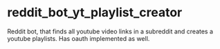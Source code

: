 # reddit_bot_yt_playlist_creator
Reddit bot, that finds all youtube video links in a subreddit and creates a youtube playlists. Has oauth implemented as well.
